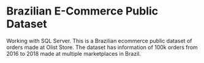# Brazilian E-Commerce Public Dataset
Working with SQL Server. 
This is a Brazilian ecommerce public dataset of orders made at Olist Store.
The dataset has information of 100k orders from 2016 to 2018 made at multiple marketplaces in Brazil. 
